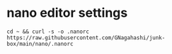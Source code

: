# nano editor settings

```
cd ~ && curl -s -o .nanorc https://raw.githubusercontent.com/GNagahashi/junk-box/main/nano/.nanorc
```